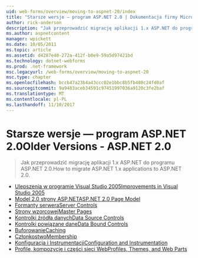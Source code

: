 ```yaml
---
uid: web-forms/overview/moving-to-aspnet-20/index
title: "Starsze wersje — program ASP.NET 2.0 | Dokumentacja firmy Microsoft"
author: rick-anderson
description: "Jak przeprowadzić migrację aplikacji 1.x ASP.NET do programu ASP.NET 2.0."
ms.author: aspnetcontent
manager: wpickett
ms.date: 10/05/2011
ms.topic: article
ms.assetid: d4287e40-272a-412f-b0e9-59a5d97421bd
ms.technology: dotnet-webforms
ms.prod: .net-framework
msc.legacyurl: /web-forms/overview/moving-to-aspnet-20
msc.type: chapter
ms.openlocfilehash: bccb47a23b4a43ccc02e1bbc8b5fb480c24fd0af
ms.sourcegitcommit: 9a9483aceb34591c97451997036a9120c3fe2baf
ms.translationtype: MT
ms.contentlocale: pl-PL
ms.lasthandoff: 11/10/2017
---
```

<a name="older-versions---aspnet-20"></a><span data-ttu-id="c59fe-103">Starsze wersje — program ASP.NET 2.0</span><span class="sxs-lookup"><span data-stu-id="c59fe-103">Older Versions - ASP.NET 2.0</span></span>
====================
> <span data-ttu-id="c59fe-104">Jak przeprowadzić migrację aplikacji 1.x ASP.NET do programu ASP.NET 2.0.</span><span class="sxs-lookup"><span data-stu-id="c59fe-104">How to migrate ASP.NET 1.x applications to ASP.NET 2.0.</span></span>


- [<span data-ttu-id="c59fe-105">Ulepszenia w programie Visual Studio 2005</span><span class="sxs-lookup"><span data-stu-id="c59fe-105">Improvements in Visual Studio 2005</span></span>](improvements-in-visual-studio-2005.md)
- [<span data-ttu-id="c59fe-106">Model 2.0 strony ASP.NET</span><span class="sxs-lookup"><span data-stu-id="c59fe-106">ASP.NET 2.0 Page Model</span></span>](the-asp-net-2-0-page-model.md)
- [<span data-ttu-id="c59fe-107">Formanty serwera</span><span class="sxs-lookup"><span data-stu-id="c59fe-107">Server Controls</span></span>](server-controls.md)
- [<span data-ttu-id="c59fe-108">Strony wzorcowej</span><span class="sxs-lookup"><span data-stu-id="c59fe-108">Master Pages</span></span>](master-pages.md)
- [<span data-ttu-id="c59fe-109">Kontrolki źródła danych</span><span class="sxs-lookup"><span data-stu-id="c59fe-109">Data Source Controls</span></span>](data-source-controls.md)
- [<span data-ttu-id="c59fe-110">Kontrolki powiązane dane</span><span class="sxs-lookup"><span data-stu-id="c59fe-110">Data Bound Controls</span></span>](data-bound-controls.md)
- [<span data-ttu-id="c59fe-111">Buforowanie</span><span class="sxs-lookup"><span data-stu-id="c59fe-111">Caching</span></span>](caching.md)
- [<span data-ttu-id="c59fe-112">Członkostwo</span><span class="sxs-lookup"><span data-stu-id="c59fe-112">Membership</span></span>](membership.md)
- [<span data-ttu-id="c59fe-113">Konfiguracja i Instrumentacji</span><span class="sxs-lookup"><span data-stu-id="c59fe-113">Configuration and Instrumentation</span></span>](configuration-and-instrumentation.md)
- [<span data-ttu-id="c59fe-114">Profile, kompozycje i części sieci Web</span><span class="sxs-lookup"><span data-stu-id="c59fe-114">Profiles, Themes, and Web Parts</span></span>](profiles-themes-and-web-parts.md)
